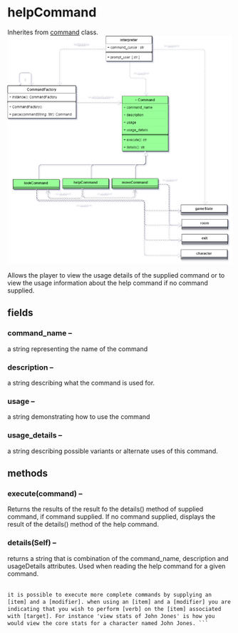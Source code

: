 # helpCommand
Inherites from [command](https://github.com/TorroesPrime/RoomOneOhOne/blob/main/design/CLS_command.md) class.
![image](https://github.com/TorroesPrime/RoomOneOhOne/blob/main/gfx/base%20relations-command%20system-commands.drawio.png?raw=true)


Allows the player to view the usage details of the supplied command or to view the usage information about the help command if no command supplied.

## fields

### command_name –

a string representing the name of the command

### description –

a string describing what the command is used for.

### usage –

a string demonstrating how to use the command

### usage_details –

a string describing possible variants or alternate uses of this command.

## methods

### execute(command) –

Returns the results of the result fo the details() method of supplied command, if command supplied. If no command supplied, displays the result of the details() method of the help command.

### details(Self) –

returns a string that is combination of the command_name, description and usageDetails
attributes. Used when reading the help command for a given command.


```Room 101's command system uses an [verb] [item] [modifier] [target] structure, meaning the first word of a command will be an action you wish to perform.  A few examples of verbs that are commands include 'move', 'look', 'examine', and 'eat'. [target] is the target of the verb, so in the case of "eat apple", 'eat' is the verb while 'apple' is the target. 

it is possible to execute more complete commands by supplying an [item] and a [modifier]. when using an [item] and a [modifier] you are indicating that you wish to perform [verb] on the [item] associated with [target]. For instance 'view stats of John Jones' is how you would view the core stats for a character named John Jones. ```